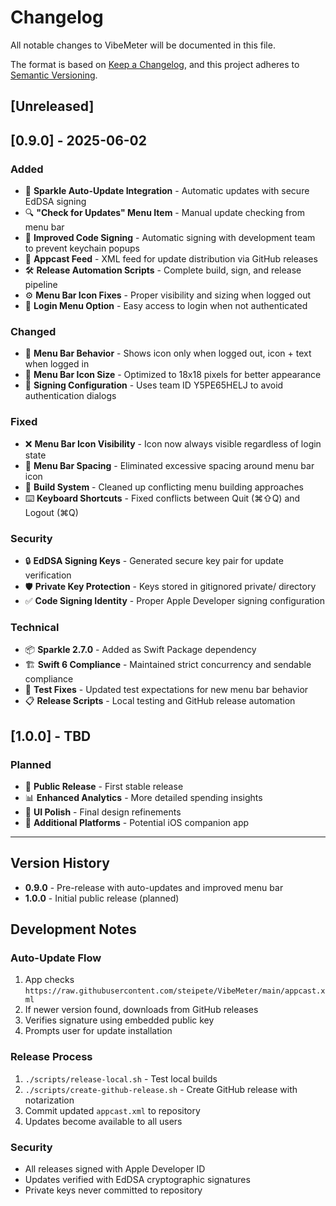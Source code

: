 # Changelog

All notable changes to VibeMeter will be documented in this file.

The format is based on [Keep a Changelog](https://keepachangelog.com/en/1.0.0/),
and this project adheres to [Semantic Versioning](https://semver.org/spec/v2.0.0.html).

## [Unreleased]

## [0.9.0] - 2025-06-02

### Added
- 🚀 **Sparkle Auto-Update Integration** - Automatic updates with secure EdDSA signing
- 🔍 **"Check for Updates" Menu Item** - Manual update checking from menu bar
- 🔧 **Improved Code Signing** - Automatic signing with development team to prevent keychain popups
- 📡 **Appcast Feed** - XML feed for update distribution via GitHub releases
- 🛠️ **Release Automation Scripts** - Complete build, sign, and release pipeline
- ⚙️ **Menu Bar Icon Fixes** - Proper visibility and sizing when logged out
- 🔗 **Login Menu Option** - Easy access to login when not authenticated

### Changed
- 📝 **Menu Bar Behavior** - Shows icon only when logged out, icon + text when logged in
- 🎨 **Menu Bar Icon Size** - Optimized to 18x18 pixels for better appearance
- 🔐 **Signing Configuration** - Uses team ID Y5PE65HELJ to avoid authentication dialogs

### Fixed
- ❌ **Menu Bar Icon Visibility** - Icon now always visible regardless of login state
- 🎯 **Menu Bar Spacing** - Eliminated excessive spacing around menu bar icon
- 🔧 **Build System** - Cleaned up conflicting menu building approaches
- ⌨️ **Keyboard Shortcuts** - Fixed conflicts between Quit (⌘⇧Q) and Logout (⌘Q)

### Security
- 🔒 **EdDSA Signing Keys** - Generated secure key pair for update verification
- 🛡️ **Private Key Protection** - Keys stored in gitignored private/ directory
- ✅ **Code Signing Identity** - Proper Apple Developer signing configuration

### Technical
- 📦 **Sparkle 2.7.0** - Added as Swift Package dependency
- 🏗️ **Swift 6 Compliance** - Maintained strict concurrency and sendable compliance
- 🧪 **Test Fixes** - Updated test expectations for new menu bar behavior
- 📋 **Release Scripts** - Local testing and GitHub release automation

## [1.0.0] - TBD

### Planned
- 🎉 **Public Release** - First stable release
- 📊 **Enhanced Analytics** - More detailed spending insights
- 🎨 **UI Polish** - Final design refinements
- 📱 **Additional Platforms** - Potential iOS companion app

---

## Version History

- **0.9.0** - Pre-release with auto-updates and improved menu bar
- **1.0.0** - Initial public release (planned)

## Development Notes

### Auto-Update Flow
1. App checks `https://raw.githubusercontent.com/steipete/VibeMeter/main/appcast.xml`
2. If newer version found, downloads from GitHub releases
3. Verifies signature using embedded public key
4. Prompts user for update installation

### Release Process
1. `./scripts/release-local.sh` - Test local builds
2. `./scripts/create-github-release.sh` - Create GitHub release with notarization
3. Commit updated `appcast.xml` to repository
4. Updates become available to all users

### Security
- All releases signed with Apple Developer ID
- Updates verified with EdDSA cryptographic signatures
- Private keys never committed to repository